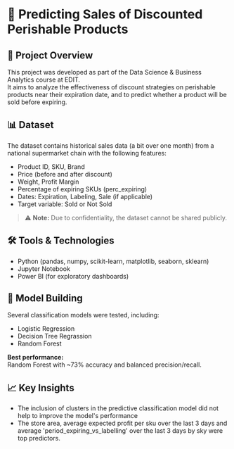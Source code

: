 # 🛒 Predicting Sales of Discounted Perishable Products

## 📌 Project Overview
This project was developed as part of the Data Science & Business Analytics course at EDIT.  
It aims to analyze the effectiveness of discount strategies on perishable products near their expiration date, and to predict whether a product will be sold before expiring.

## 📊 Dataset
The dataset contains historical sales data (a bit over one month) from a national supermarket chain with the following features:
- Product ID, SKU, Brand
- Price (before and after discount)
- Weight, Profit Margin
- Percentage of expiring SKUs (perc_expiring)
- Dates: Expiration, Labeling, Sale (if applicable)
- Target variable: Sold or Not Sold

> ⚠️ **Note:** Due to confidentiality, the dataset cannot be shared publicly.

## 🛠️ Tools & Technologies
- Python (pandas, numpy, scikit-learn, matplotlib, seaborn, sklearn)
- Jupyter Notebook
- Power BI (for exploratory dashboards)

## 🧪 Model Building
Several classification models were tested, including:
- Logistic Regression
- Decision Tree Regrassion
- Random Forest

**Best performance:**  
Random Forest with ~73% accuracy and balanced precision/recall.

## 📈 Key Insights
- The inclusion of clusters in the predictive classification model did not help to improve the model's performance
- The store area, average expected profit per sku over the last 3 days and average 'period_expiring_vs_labelling' over the last 3 days by sky were top predictors.

